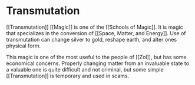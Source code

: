 # Transmutation
[[Transmutation]] [[Magic]] is one of the [[Schools of Magic]]. It is magic that specializes in the conversion of [[Space, Matter, and Energy]]. Use of transmutation can change silver to gold, reshape earth, and alter ones physical form.

This magic is one of the most useful to the people of [[Zol]], but has some economical concerns. Properly changing matter from an invaluable state to a valuable one is quite difficult and not criminal, but some simple [[Transmutation]] is temporary and used in scams. 
